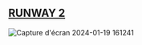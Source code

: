 ## [RUNWAY 2](https://app.runwayml.com/video-tools/teams/jpbrasile/dashboard)

![Capture d'écran 2024-01-19 161241](https://github.com/jpbrasile/formationIA2.0/assets/8331027/d16a7248-0947-405a-aaeb-7d1367e122c2)
